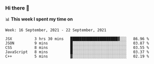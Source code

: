 ### Hi there 👋

📊 __This week I spent my time on__
<!--START_SECTION:waka-->
```text
Week: 16 September, 2021 - 22 September, 2021

JSX          3 hrs 30 mins   █████████████████████▓░░░   86.96 % 
JSON         9 mins          █░░░░░░░░░░░░░░░░░░░░░░░░   03.87 % 
CSS          8 mins          █░░░░░░░░░░░░░░░░░░░░░░░░   03.55 % 
JavaScript   8 mins          █░░░░░░░░░░░░░░░░░░░░░░░░   03.37 % 
C++          5 mins          ▓░░░░░░░░░░░░░░░░░░░░░░░░   02.19 % 
```
<!--END_SECTION:waka-->
<!--
**SREEHARI-M-S/SREEHARI-M-S** is a ✨ _special_ ✨ repository because its `README.md` (this file) appears on your GitHub profile.

Here are some ideas to get you started:

- 🔭 I’m currently working on ...
- 🌱 I’m currently learning ...
- 👯 I’m looking to collaborate on ...
- 🤔 I’m looking for help with ...
- 💬 Ask me about ...
- 📫 How to reach me: ...
- 😄 Pronouns: ...
- ⚡ Fun fact: ...
-->
